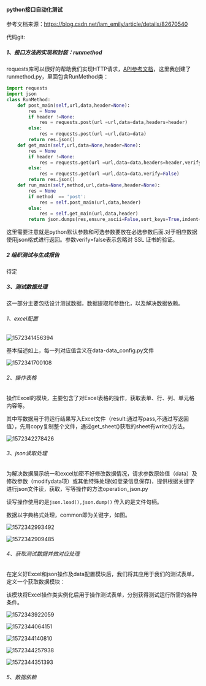 #### python接口自动化测试

参考文档来源：https://blog.csdn.net/iam_emily/article/details/82670540

代码git:

#####  1、接口方法的实现和封装：runmethod

requests库可以很好的帮助我们实现HTTP请求，[API参考文档](http://docs.python-requests.org/zh_CN/latest/api.html#id5)，这里我创建了runmethod.py，里面包含RunMethod类：

```python
import requests
import json
class RunMethod:
    def post_main(self,url,data,header=None):
        res = None
        if header !=None:
            res = requests.post(url =url,data=data,headers=header)
        else:
            res = requests.post(url =url,data=data)
        return res.json()
    def get_main(self,url,data=None,header=None):
        res = None
        if header !=None:
            res = requests.get(url =url,data=data,headers=header,verify=False)
        else:
            res = requests.get(url =url,data=data,verify=False)
        return res.json()
    def run_main(self,method,url,data=None,header=None):
        res = None
        if method  == 'post':
            res = self.post_main(url,data,header)
        else:
            res = self.get_main(url,data,header)
        return json.dumps(res,ensure_ascii=False,sort_keys=True,indent=2)
```

这里需要注意就是python默认参数和可选参数要放在必选参数后面.对于相应数据使用json格式进行返回。参数verify=false表示忽略对 SSL 证书的验证。

##### 2 组织测试与生成报告

待定

##### 3、测试数据处理

这一部分主要包括设计测试数据，数据提取和参数化，以及解决数据依赖。

###### 1、excel配置

![1572341456394](C:\Users\Administrator.QIUJM-PC\AppData\Roaming\Typora\typora-user-images\1572341456394.png)

基本描述如上，每一列对应值含义在data-data_config.py文件

![1572341700108](C:\Users\Administrator.QIUJM-PC\AppData\Roaming\Typora\typora-user-images\1572341700108.png)

###### 2、操作表格

操作Excel的模块，主要包含了对Excel表格的操作，获取表单、行、列、单元格内容等。

其中写数据用于将运行结果写入Excel文件（result:通过写pass,不通过写返回值），先用copy复制整个文件，通过get_sheet()获取的sheet有write()方法。

![1572342278426](C:\Users\Administrator.QIUJM-PC\AppData\Roaming\Typora\typora-user-images\1572342278426.png)

###### 3、json读取处理

为解决数据展示统一和excel加密不好修改数据情况，请求参数原始值（data）及修改参数（modifydata项）或其他特殊处理(如登录信息保存)，提供根据关键字进行json文件读，获取，写等操作的方法operation_json.py

读写操作使用的是`json.load(),json.dump()` 传入的是文件句柄。

数据以字典格式处理，common即为关键字，如图。

![1572342993492](C:\Users\Administrator.QIUJM-PC\AppData\Roaming\Typora\typora-user-images\1572342993492.png)

![1572342909485](C:\Users\Administrator.QIUJM-PC\AppData\Roaming\Typora\typora-user-images\1572342909485.png)

###### 4、获取测试数据并做对应处理

在定义好Excel和json操作及data配置模块后，我们将其应用于我们的测试表单，定义一个获取数据模块：

该模块将Excel操作类实例化后用于操作测试表单，分别获得测试运行所需的各种条件。

![1572343922059](C:\Users\Administrator.QIUJM-PC\AppData\Roaming\Typora\typora-user-images\1572343922059.png)

![1572344064151](C:\Users\Administrator.QIUJM-PC\AppData\Roaming\Typora\typora-user-images\1572344064151.png)

![1572344140810](C:\Users\Administrator.QIUJM-PC\AppData\Roaming\Typora\typora-user-images\1572344140810.png)

![1572344257938](C:\Users\Administrator.QIUJM-PC\AppData\Roaming\Typora\typora-user-images\1572344257938.png)

![1572344351393](C:\Users\Administrator.QIUJM-PC\AppData\Roaming\Typora\typora-user-images\1572344351393.png)

###### 5、数据依赖



